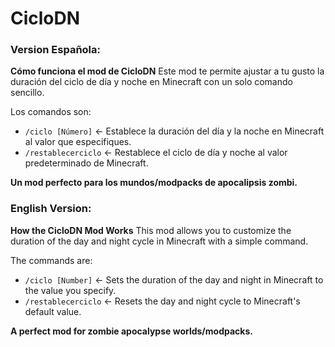 # CicloDN
### Version Española:

**Cómo funciona el mod de CicloDN**
Este mod te permite ajustar a tu gusto la duración del ciclo de día y noche en Minecraft con un solo comando sencillo.

Los comandos son:
- `/ciclo [Número]` <- Establece la duración del día y la noche en Minecraft al valor que especifiques.
- `/restablecerciclo` <- Restablece el ciclo de día y noche al valor predeterminado de Minecraft.

**Un mod perfecto para los mundos/modpacks de apocalipsis zombi.**
### English Version:

**How the CicloDN Mod Works**
This mod allows you to customize the duration of the day and night cycle in Minecraft with a simple command.

The commands are:
- `/ciclo [Number]` <- Sets the duration of the day and night in Minecraft to the value you specify.
- `/restablecerciclo` <- Resets the day and night cycle to Minecraft's default value.

**A perfect mod for zombie apocalypse worlds/modpacks.**
